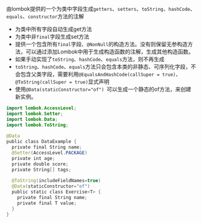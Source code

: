 由lombok提供的一个为类中字段生成`getters`、`setters`、`toString`、`hashCode`、`equals`、`constructor`方法的注解

- 为类中所有字段自动生成get方法
- 为类中非`final`字段生成set方法
- 提供一个包含所有`final`字段、`@NonNull`的构造方法。没有则保留无参构造方法，可以通过添加Lombok中用于生成构造函数的注解，生成其他构造函数。
- 如果手动实现了`toString`、`hashCode`、`equals`方法，则不再生成
- `toString`、`hashCode`、`equals`方法只会包含本类的非静态、可序列化字段，不会包含父类字段，需要利用`@EqualsAndHashCode(callSuper = true)`、`@ToString(callSuper = true)`显式声明
- 使用`@Data(staticConstructor="of") `可以生成一个静态的of方法，来创建新实例。

```java
import lombok.AccessLevel;  
import lombok.Setter;  
import lombok.Data;  
import lombok.ToString;  
  
@Data 
public class DataExample {  
  private final String name;  
  @Setter(AccessLevel.PACKAGE) 
  private int age;  
  private double score;  
  private String[] tags;  
    
  @ToString(includeFieldNames=true)  
  @Data(staticConstructor="of")  
  public static class Exercise<T> {  
    private final String name;  
    private final T value;  
  }  
}
```